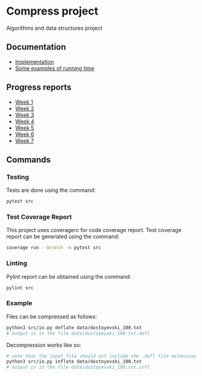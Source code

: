 # Compress project

Algorithms and data structures project

## Documentation

* [Implementation](documentation/implementation.md)
* [Some examples of running time](documentation/performance.md)

## Progress reports

* [Week 1](documentation/progress_report_week1.md)
* [Week 2](documentation/progress_report_week2.md)
* [Week 3](documentation/progress_report_week3.md)
* [Week 4](documentation/progress_report_week4.md)
* [Week 5](documentation/progress_report_week5.md)
* [Week 6](documentation/progress_report_week6.md)
* [Week 7](documentation/progress_report_week7.md)

## Commands

### Testing

Tests are done using the command:

```bash
pytest src
```

### Test Coverage Report

This project uses coveragerc for code coverage report.
Test coverage report can be generated using the command:

```bash
coverage run --branch -m pytest src
```

### Linting

Pylint report can be obtained using the command:

```bash
pylint src
```

### Example

Files can be compressed as follows:

```bash
python3 src/io.py deflate data/dostoyevski_100.txt
# output is in the file data/dostoyevski_100.txt.defl
```

Decompression works like so:
```bash
# note that the input file should not include the .defl file extension
python3 src/io.py inflate data/dostoyevski_100.txt
# output is in the file data/dostoyevski_100.txt.infl
```
